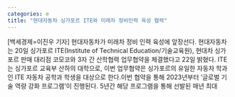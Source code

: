 ```yaml
---
categories: e
title: "현대자동차 싱가포르 ITE와 미래차 정비인력 육성 협력"
---
```

[백세경제=이진우 기자] 현대자동차가 미래차 정비 인력 육성에 앞장선다. 현대자동차는 20일 싱가포르 ITE(Institute of Technical Education/기술교육원), 현대차 싱가포르 판매 대리점 코모코와 3자 간 산학협력 업무협약을 체결했다고 22일 밝혔다. ITE는 싱가포르 교육부 산하의 대학으로, 이번 업무협약은 싱가포르의 유일한 자동차 학과인 ITE 자동차 공학과 학생을 대상으로 한다.이번 협약을 통해 2023년부터 ‘글로벌 기술 역량 강화 프로그램’이 진행된다. 5년간 해당 프로그램을 통해 선발된 매년 최대